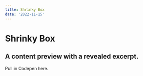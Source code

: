 ```yaml
---
title: Shrinky Box
date: '2022-11-15'
---
```


# Shrinky Box

## A content preview with a revealed excerpt.

Pull in Codepen here.
